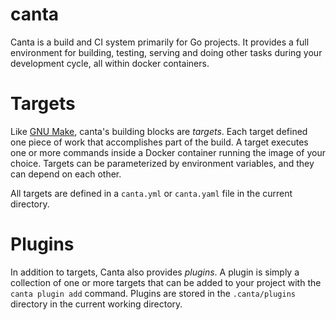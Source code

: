 # canta

Canta is a build and CI system primarily for Go projects. It provides a full environment for building, testing, serving and doing other tasks during your development cycle, all within docker containers.

# Targets

Like [GNU Make](https://www.gnu.org/software/make/), canta's building blocks are _targets_. Each target defined one piece of work that accomplishes part of the build. A target executes one or more commands inside a Docker container running the image of your choice. Targets can be parameterized by environment variables, and they can depend on each other.

All targets are defined in a `canta.yml` or `canta.yaml` file in the current directory.

# Plugins

In addition to targets, Canta also provides _plugins_. A plugin is simply a collection of one or more targets that can be added to your project with the `canta plugin add` command. Plugins are stored in the `.canta/plugins` directory in the current working directory.
